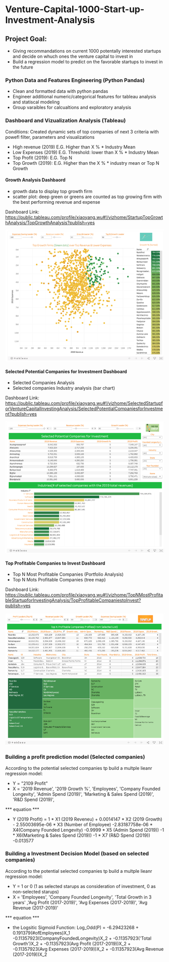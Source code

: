 # Venture-Capital-1000-Start-up-Investment-Analysis

## Project Goal:

- Giving recommandations on current 1000 potentally interested startups and decide on whuch ones the venture capital to invest in
- Build a regression model to predict on the favorable startups to invest in the future


### Python Data and Features Engineering (Python Pandas)

- Clean and formatted data with python pandas
- Engineer additional numeric/categorical features for tableau analysis and statiscal modeling
- Group varaibles for calcualtions and exploratory analysis  

### Dashboard and Vizualization Analysis (Tableau)

Conditions: Created dynamic sets of top companies of next 3 criteria with powefl filter, parameters and visualizations
- High revenue (2019) E.G. Higher than X %  *  Industry Mean
- Low Expenses (2019) E.G. Threshold: lower than X %  * Industry Mean
- Top Profit (2019): E.G. Top N 
- Top Growth (2019): E.G. Higher than the X % * industry mean or Top N Growth

#### Growth Analysis Dashbaord

* growth data to display top growth firm
* scatter plot: deep green or greens are counted as top growing firm with the best performing revenue and expense

Dashboard Link: https://public.tableau.com/profile/xiaoyang.wu#!/vizhome/StartupTopGrowthAnalysis/TopGrowthAnalysis?publish=yes

![Dashboard1](Image/Dashboard1.png)


#### Selected Potential Companies for Investment Dashboard

* Selected Companies Analysis
* Selected companies Industry analysis (bar chart)


Dashboard Link: https://public.tableau.com/profile/xiaoyang.wu#!/vizhome/SelectedStartupforVentureCapitalInvestingAnalysis/SelectedPotentialCompaniesforInvestment?publish=yes

![Dashboard2](Image/Dashboard2.png)


#### Top Profitable Companies to Invest Dashboard

* Top N Most Profitable Companies (Portfolio Analysis)
* Top N Mots Profitable Companies (tree map)


Dashboard Link: https://public.tableau.com/profile/xiaoyang.wu#!/vizhome/TopNMostProfitableStartupforInvestingAnalysis/TopProfitableCompaniestoInvest?publish=yes

![Dashboard3](Image/Dashboard3.png)


### Building a profit prediction model (Selected companies)

According to the potential selected companies tp build a multple lieanr regression model:

* Y = "2109 Profit"
* X = '2019 Revenue', '2019 Growth %', 'Employees', 'Company Founded Longevity', 'Admin Spend (2019)', 'Marketing & Sales Spend (2019)',  'R&D Spend (2019)', 

*** equation ***
* Y (2019 Profit) = 1 * X1 (2019 Reveneu) + 0.0014147 * X2 (2019 Growth) - 2.55003695e-06 * X3 (Number of Employee) -2.83187758e-06 * X4(Company Founded Lengevity) -0.9999 * X5 (Admin Spend (2019)) -1 * X6(Marketing & Sales Spend (2019)) -1 * X7 (R&D Spend (2019)) -0.013577 



### Building a Investment Decision Model (based on selected companies)

According to the potential selected companies tp build a multple lieanr regression model:

* Y = 1 or 0 (1 as selected starups as consideration of investment, 0 as non-selected starups)
* X = 'Employees', 'Company Founded Longevity', 'Total Growth in 3 years' ,'Avg Profit (2017-2019)',   'Avg Expenses (2017-2019)', 'Avg Revenue (2017-2019)'

*** equation ***
* the Logsitic Sigmoid Function: Log_Odd(P) = -6.29423268 + 0.191379(#ofEmployees)X_1 -0.11357923(CompanyFoundedLongevity)X_2 + -0.11357923('Total Growth')X_2 + -0.11357923(Avg Profit (2017-2019))X_2 + -0.11357923(Avg Expenses (2017-2019))X_2 + -0.11357923(Avg Revenue (2017-2019))X_2 
